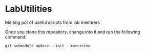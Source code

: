 # LabUtilities
Melting pot of useful scripts from lab members

Once you clone this repository, change into it and run the following command:
```shell
git submodule update --init --recursive
```

